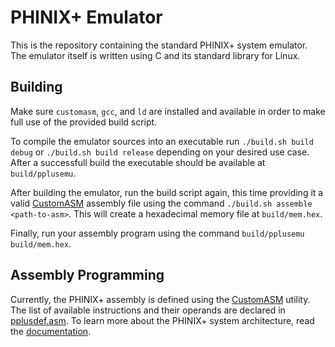 # PHINIX+ Emulator
This is the repository containing the standard PHINIX+ system emulator. \
The emulator itself is written using C and its standard library for Linux.

## Building
Make sure `customasm`, `gcc`, and `ld` are installed and available
in order to make full use of the provided build script.

To compile the emulator sources into an executable run
`./build.sh build debug` or `./build.sh build release`
depending on your desired use case. After a successfull build
the executable should be available at `build/pplusemu`.

After building the emulator, run the build script again, this time
providing it a valid [CustomASM](https://github.com/hlorenzi/customasm)
assembly file using the command `./build.sh assemble <path-to-asm>`.
This will create a hexadecimal memory file at `build/mem.hex`.

Finally, run your assembly program using the command
`build/pplusemu build/mem.hex`.

## Assembly Programming
Currently, the PHINIX+ assembly is defined using the
[CustomASM](https://github.com/hlorenzi/customasm) utility.
The list of available instructions and their operands are declared in
[pplusdef.asm](pplusdef.asm). To learn more about the PHINIX+ system
architecture, read the [documentation](https://github.com/phinixplus/docs).
